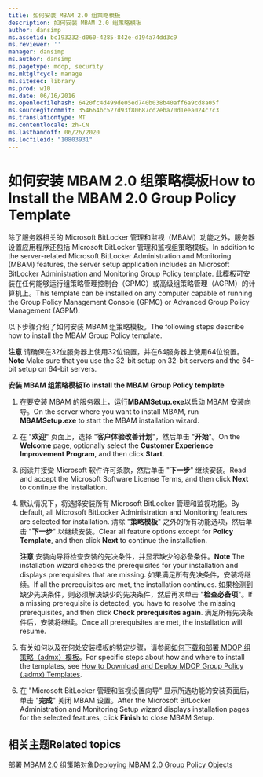 ```yaml
---
title: 如何安装 MBAM 2.0 组策略模板
description: 如何安装 MBAM 2.0 组策略模板
author: dansimp
ms.assetid: bc193232-d060-4285-842e-d194a74dd3c9
ms.reviewer: ''
manager: dansimp
ms.author: dansimp
ms.pagetype: mdop, security
ms.mktglfcycl: manage
ms.sitesec: library
ms.prod: w10
ms.date: 06/16/2016
ms.openlocfilehash: 6420fc4d499de05ed740b038b40aff6a9cd8a05f
ms.sourcegitcommit: 354664bc527d93f80687cd2eba70d1eea024c7c3
ms.translationtype: MT
ms.contentlocale: zh-CN
ms.lasthandoff: 06/26/2020
ms.locfileid: "10803931"
---
```

# <span data-ttu-id="8bcec-103">如何安装 MBAM 2.0 组策略模板</span><span class="sxs-lookup"><span data-stu-id="8bcec-103">How to Install the MBAM 2.0 Group Policy Template</span></span>


<span data-ttu-id="8bcec-104">除了服务器相关的 Microsoft BitLocker 管理和监视（MBAM）功能之外，服务器设置应用程序还包括 Microsoft BitLocker 管理和监视组策略模板。</span><span class="sxs-lookup"><span data-stu-id="8bcec-104">In addition to the server-related Microsoft BitLocker Administration and Monitoring (MBAM) features, the server setup application includes an Microsoft BitLocker Administration and Monitoring Group Policy template.</span></span> <span data-ttu-id="8bcec-105">此模板可安装在任何能够运行组策略管理控制台（GPMC）或高级组策略管理（AGPM）的计算机上。</span><span class="sxs-lookup"><span data-stu-id="8bcec-105">This template can be installed on any computer capable of running the Group Policy Management Console (GPMC) or Advanced Group Policy Management (AGPM).</span></span>

<span data-ttu-id="8bcec-106">以下步骤介绍了如何安装 MBAM 组策略模板。</span><span class="sxs-lookup"><span data-stu-id="8bcec-106">The following steps describe how to install the MBAM Group Policy template.</span></span>

<span data-ttu-id="8bcec-107">**注意** 请确保在32位服务器上使用32位设置，并在64服务器上使用64位设置。</span><span class="sxs-lookup"><span data-stu-id="8bcec-107">**Note** Make sure that you use the 32-bit setup on 32-bit servers and the 64-bit setup on 64-bit servers.</span></span>

 

**<span data-ttu-id="8bcec-108">安装 MBAM 组策略模板</span><span class="sxs-lookup"><span data-stu-id="8bcec-108">To install the MBAM Group Policy template</span></span>**

1.  <span data-ttu-id="8bcec-109">在要安装 MBAM 的服务器上，运行**MBAMSetup.exe**以启动 MBAM 安装向导。</span><span class="sxs-lookup"><span data-stu-id="8bcec-109">On the server where you want to install MBAM, run **MBAMSetup.exe** to start the MBAM installation wizard.</span></span>

2.  <span data-ttu-id="8bcec-110">在 "**欢迎**" 页面上，选择 "**客户体验改善计划**"，然后单击 "**开始**"。</span><span class="sxs-lookup"><span data-stu-id="8bcec-110">On the **Welcome** page, optionally select the **Customer Experience Improvement Program**, and then click **Start**.</span></span>

3.  <span data-ttu-id="8bcec-111">阅读并接受 Microsoft 软件许可条款，然后单击 "**下一步**" 继续安装。</span><span class="sxs-lookup"><span data-stu-id="8bcec-111">Read and accept the Microsoft Software License Terms, and then click **Next** to continue the installation.</span></span>

4.  <span data-ttu-id="8bcec-112">默认情况下，将选择安装所有 Microsoft BitLocker 管理和监视功能。</span><span class="sxs-lookup"><span data-stu-id="8bcec-112">By default, all Microsoft BitLocker Administration and Monitoring features are selected for installation.</span></span> <span data-ttu-id="8bcec-113">清除 "**策略模板**" 之外的所有功能选项，然后单击 "**下一步**" 以继续安装。</span><span class="sxs-lookup"><span data-stu-id="8bcec-113">Clear all feature options except for **Policy Template**, and then click **Next** to continue the installation.</span></span>

    <span data-ttu-id="8bcec-114">**注意** 安装向导将检查安装的先决条件，并显示缺少的必备条件。</span><span class="sxs-lookup"><span data-stu-id="8bcec-114">**Note** The installation wizard checks the prerequisites for your installation and displays prerequisites that are missing.</span></span> <span data-ttu-id="8bcec-115">如果满足所有先决条件，安装将继续。</span><span class="sxs-lookup"><span data-stu-id="8bcec-115">If all the prerequisites are met, the installation continues.</span></span> <span data-ttu-id="8bcec-116">如果检测到缺少先决条件，则必须解决缺少的先决条件，然后再次单击 "**检查必备项**"。</span><span class="sxs-lookup"><span data-stu-id="8bcec-116">If a missing prerequisite is detected, you have to resolve the missing prerequisites, and then click **Check prerequisites again**.</span></span> <span data-ttu-id="8bcec-117">满足所有先决条件后，安装将继续。</span><span class="sxs-lookup"><span data-stu-id="8bcec-117">Once all prerequisites are met, the installation will resume.</span></span>

     

5.  <span data-ttu-id="8bcec-118">有关如何以及在何处安装模板的特定步骤，请参阅[如何下载和部署 MDOP 组策略（admx）模板](https://technet.microsoft.com/library/dn659707.aspx)。</span><span class="sxs-lookup"><span data-stu-id="8bcec-118">For specific steps about how and where to install the templates, see [How to Download and Deploy MDOP Group Policy (.admx) Templates](https://technet.microsoft.com/library/dn659707.aspx).</span></span>

6.  <span data-ttu-id="8bcec-119">在 "Microsoft BitLocker 管理和监视设置向导" 显示所选功能的安装页面后，单击 "**完成**" 关闭 MBAM 设置。</span><span class="sxs-lookup"><span data-stu-id="8bcec-119">After the Microsoft BitLocker Administration and Monitoring Setup wizard displays installation pages for the selected features, click **Finish** to close MBAM Setup.</span></span>

## <span data-ttu-id="8bcec-120">相关主题</span><span class="sxs-lookup"><span data-stu-id="8bcec-120">Related topics</span></span>


[<span data-ttu-id="8bcec-121">部署 MBAM 2.0 组策略对象</span><span class="sxs-lookup"><span data-stu-id="8bcec-121">Deploying MBAM 2.0 Group Policy Objects</span></span>](deploying-mbam-20-group-policy-objects-mbam-2.md)

 

 





